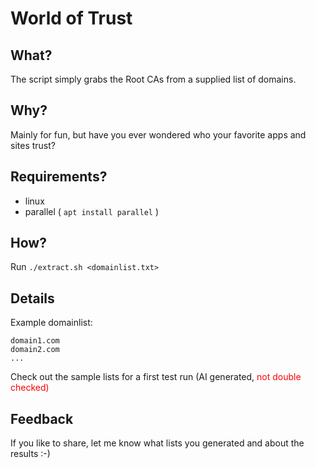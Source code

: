 # World of Trust
## What?
The script simply grabs the Root CAs from a supplied list of domains.
## Why?
Mainly for fun, but have you ever wondered who your favorite apps and sites trust?
## Requirements?
* linux
* parallel ( `apt install parallel` )
## How?
Run `./extract.sh <domainlist.txt>`
## Details
Example domainlist:  
  
`domain1.com`  
`domain2.com`  
`...`  
  
Check out the sample lists for a first test run (AI generated, <span style="color: red;">not</a> double checked)
## Feedback
If you like to share, let me know what lists you generated and about the results :-)
